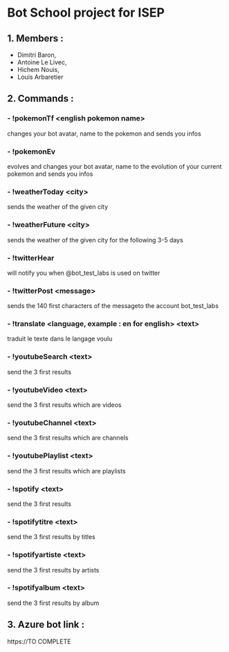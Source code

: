 # Bot School project for ISEP
## 1. Members :
- Dimitri Baron,
- Antoine Le Livec,
- Hichem Nouis,
- Louis Arbaretier
## 2. Commands :
### - !pokemonTf \<english pokemon name>
 changes your bot avatar, name to the pokemon and sends you infos
### - !pokemonEv
 evolves and changes your bot avatar, name to the evolution of your current pokemon and sends you infos
### - !weatherToday \<city>
 sends the weather of the given city
### - !weatherFuture \<city>
 sends the weather of the given city for the following 3-5 days
### - !twitterHear
 will notify you when @bot_test_labs is used on twitter
### - !twitterPost \<message>
 sends the 140 first characters of the messageto the account bot_test_labs
### - !translate <language, example : en for english> \<text>
 traduit le texte dans le langage voulu
### - !youtubeSearch \<text>
 send the 3 first results
### - !youtubeVideo \<text>
 send the 3 first results which are videos
### - !youtubeChannel \<text>
 send the 3 first results which are channels
### - !youtubePlaylist \<text>
 send the 3 first results which are playlists
### - !spotify \<text>
 send the 3 first results
 ### - !spotifytitre \<text>
 send the 3 first results by titles
 ### - !spotifyartiste \<text>
 send the 3 first results by artists 
 ### - !spotifyalbum \<text>
 send the 3 first results by album
 
 ## 3. Azure bot link :
  https://TO COMPLETE
